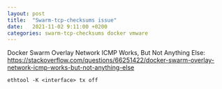 ```yaml
---
layout: post
title:  "Swarm-tcp-checksums issue"
date:   2021-11-02 9:11:00 +0200
categories: swarm-tcp-checksums docker vmware
---
```

Docker Swarm Overlay Network ICMP Works, But Not Anything Else:
https://stackoverflow.com/questions/66251422/docker-swarm-overlay-network-icmp-works-but-not-anything-else

```
ethtool -K <interface> tx off
```